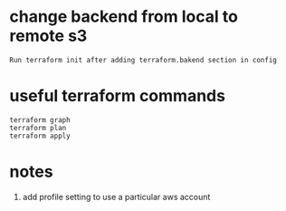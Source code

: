 # change backend from local to remote s3

```
Run terraform init after adding terraform.bakend section in config
```

# useful terraform commands
```
terraform graph
terraform plan
terraform apply
```

# notes

1. add profile setting to use a particular aws account